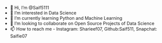 - 👋 Hi, I’m @Saif5111
- 👀 I’m interested in Data Science
- 🌱 I’m currently learning Python and Machine Learning
- 💞️ I’m looking to collaborate on Open Source Projects of Data Science
- 📫 How to reach me - Instagram: Sharieef07, Github:Saif511, Snapchat: Saifie07

<!---
Saif5111/Saif5111 is a ✨ special ✨ repository because its `README.md` (this file) appears on your GitHub profile.
You can click the Preview link to take a look at your changes.
--->
